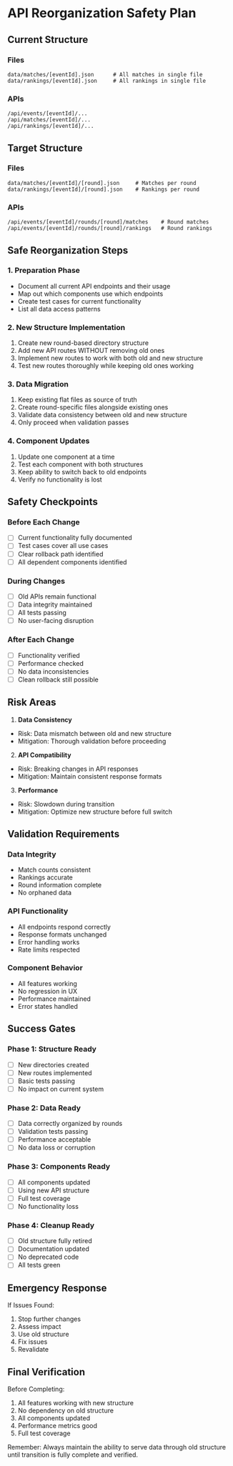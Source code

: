 # API Reorganization Safety Plan

## Current Structure

### Files
```
data/matches/[eventId].json      # All matches in single file
data/rankings/[eventId].json     # All rankings in single file
```

### APIs
```
/api/events/[eventId]/...
/api/matches/[eventId]/...
/api/rankings/[eventId]/...
```

## Target Structure

### Files
```
data/matches/[eventId]/[round].json     # Matches per round
data/rankings/[eventId]/[round].json    # Rankings per round
```

### APIs
```
/api/events/[eventId]/rounds/[round]/matches    # Round matches
/api/events/[eventId]/rounds/[round]/rankings   # Round rankings
```

## Safe Reorganization Steps

### 1. Preparation Phase
- Document all current API endpoints and their usage
- Map out which components use which endpoints
- Create test cases for current functionality
- List all data access patterns

### 2. New Structure Implementation
1. Create new round-based directory structure
2. Add new API routes WITHOUT removing old ones
3. Implement new routes to work with both old and new structure
4. Test new routes thoroughly while keeping old ones working

### 3. Data Migration
1. Keep existing flat files as source of truth
2. Create round-specific files alongside existing ones
3. Validate data consistency between old and new structure
4. Only proceed when validation passes

### 4. Component Updates
1. Update one component at a time
2. Test each component with both structures
3. Keep ability to switch back to old endpoints
4. Verify no functionality is lost

## Safety Checkpoints

### Before Each Change
- [ ] Current functionality fully documented
- [ ] Test cases cover all use cases
- [ ] Clear rollback path identified
- [ ] All dependent components identified

### During Changes
- [ ] Old APIs remain functional
- [ ] Data integrity maintained
- [ ] All tests passing
- [ ] No user-facing disruption

### After Each Change
- [ ] Functionality verified
- [ ] Performance checked
- [ ] No data inconsistencies
- [ ] Clean rollback still possible

## Risk Areas

1. **Data Consistency**
- Risk: Data mismatch between old and new structure
- Mitigation: Thorough validation before proceeding

2. **API Compatibility**
- Risk: Breaking changes in API responses
- Mitigation: Maintain consistent response formats

3. **Performance**
- Risk: Slowdown during transition
- Mitigation: Optimize new structure before full switch

## Validation Requirements

### Data Integrity
- Match counts consistent
- Rankings accurate
- Round information complete
- No orphaned data

### API Functionality
- All endpoints respond correctly
- Response formats unchanged
- Error handling works
- Rate limits respected

### Component Behavior
- All features working
- No regression in UX
- Performance maintained
- Error states handled

## Success Gates

### Phase 1: Structure Ready
- [ ] New directories created
- [ ] New routes implemented
- [ ] Basic tests passing
- [ ] No impact on current system

### Phase 2: Data Ready
- [ ] Data correctly organized by rounds
- [ ] Validation tests passing
- [ ] Performance acceptable
- [ ] No data loss or corruption

### Phase 3: Components Ready
- [ ] All components updated
- [ ] Using new API structure
- [ ] Full test coverage
- [ ] No functionality loss

### Phase 4: Cleanup Ready
- [ ] Old structure fully retired
- [ ] Documentation updated
- [ ] No deprecated code
- [ ] All tests green

## Emergency Response

If Issues Found:
1. Stop further changes
2. Assess impact
3. Use old structure
4. Fix issues
5. Revalidate

## Final Verification

Before Completing:
1. All features working with new structure
2. No dependency on old structure
3. All components updated
4. Performance metrics good
5. Full test coverage

Remember: Always maintain the ability to serve data through old structure until transition is fully complete and verified.